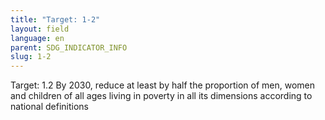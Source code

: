 ```yaml
---
title: "Target: 1-2"
layout: field
language: en
parent: SDG_INDICATOR_INFO
slug: 1-2
---
```

Target: 1.2 By 2030, reduce at least by half the proportion of men, women and children of all ages living in poverty in all its dimensions according to national definitions